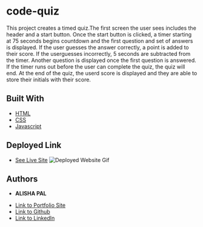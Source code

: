 # code-quiz
This project creates a timed quiz.The first screen the user sees includes the header and a start button. Once the start button is clicked, a timer starting at 75 seconds begins countdown and the first question and set of answers is displayed. If the user guesses the answer correctly, a point is added to their score. If the userguesses incorrectly, 5 seconds are subtracted from the timer. Another question is displayed once the first question is answered. If the timer runs out before the user can complete the quiz, the quiz will end. At the end of the quiz, the userd score is displayed and they are able to store their initials with their score. 

## Built With

* [HTML](https://developer.mozilla.org/en-US/docs/Web/HTML)
* [CSS](https://developer.mozilla.org/en-US/docs/Web/CSS)
* [Javascript](https://developer.mozilla.org/en-US/docs/Web/JavaScript)

## Deployed Link

* [See Live Site](https://apal96.github.io/code-quiz/)
![Deployed Website Gif](Jun-29-2021%2023-22-36.gif?raw=true)

## Authors

* **ALISHA PAL** 


- [Link to Portfolio Site](https://apal96.github.io/alisha-portfolio/)
- [Link to Github](https://github.com/apal96)
- [Link to LinkedIn](linkedin.com/in/alisha-pal-6635361b5)

